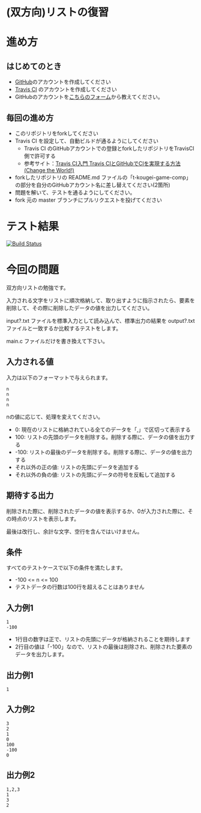 # (双方向)リストの復習

# 進め方
## はじめてのとき
* [GitHub](https://github.com/)のアカウントを作成してください
* [Travis CI](https://travis-ci.org/) のアカウントを作成してください
* GitHubのアカウントを[こちらのフォーム](https://goo.gl/forms/anAdoxqPKVt8sJGZ2)から教えてください。
## 毎回の進め方
* このリポジトリをforkしてください
* Travis CI を設定して、自動ビルドが通るようにしてください
   * Travis CI のGitHubアカウントでの登録とforkしたリポジトリをTravisCI側で許可する
   * 参考サイト：[Travis CI入門 Travis CIとGitHubでCIを実現する方法(Change the World!)](http://changesworlds.com/2014/09/introduction-to-travis-ci-and-github-001/)
* forkしたリポジトリの README.md ファイルの「t-kougei-game-comp」の部分を自分のGitHubアカウント名に差し替えてください(2箇所)
* 問題を解いて、テストを通るようにしてください。
* fork 元の master ブランチにプルリクエストを投げてください

# テスト結果

[![Build Status](https://travis-ci.org/t-kougei-game-comp/doubly_linked_list.svg?branch=master)](https://travis-ci.org/t-kougei-game-comp/doubly_linked_list)

# 今回の問題

双方向リストの勉強です。

入力される文字をリストに順次格納して、取り出すように指示されたら、要素を削除して、その際に削除したデータの値を出力してください。

input?.txt ファイルを標準入力として読み込んで、標準出力の結果を output?.txt ファイルと一致するか比較するテストをします。

main.c ファイルだけを書き換えて下さい。

## 入力される値
入力は以下のフォーマットで与えられます。
~~~
n
n
n
n
~~~

nの値に応じて、処理を変えてください。
* 0: 現在のリストに格納されている全てのデータを「,」で区切って表示する
* 100: リストの先頭のデータを削除する。削除する際に、データの値を出力する
* -100: リストの最後のデータを削除する。削除する際に、データの値を出力する
* それ以外の正の値: リストの先頭にデータを追加する
* それ以外の負の値: リストの先頭にデータの符号を反転して追加する

## 期待する出力

削除された際に、削除されたデータの値を表示するか、0が入力された際に、その時点のリストを表示します。

最後は改行し、余計な文字、空行を含んではいけません。

## 条件
すべてのテストケースで以下の条件を満たします。
* -100 <= n <= 100
* テストデータの行数は100行を超えることはありません

## 入力例1
~~~
1
-100
~~~
* 1行目の数字は正で、リストの先頭にデータが格納されることを期待します
* 2行目の値は「-100」なので、リストの最後は削除され、削除された要素のデータを出力します。

## 出力例1
~~~
1
~~~

## 入力例2
~~~
3
2
1
0
100
-100
0
~~~

## 出力例2
~~~
1,2,3
1
3
2
~~~
